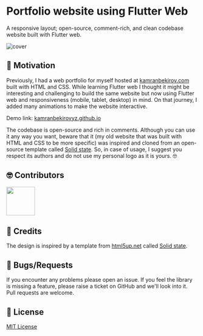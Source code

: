 # Portfolio website using Flutter Web

A responsive layout; open-source, comment-rich, and clean codebase website built with Flutter web.

<img src="https://raw.githubusercontent.com/kamranbekirovyz/flutter-web-portfolio/master/.docs/cover.png" alt="cover"  />

## 🚀 Motivation


Previously, I had a web portfolio for myself hosted at <a href="https://kamranbekirov.com">kamranbekirov.com</a> built with HTML and CSS. While learning Flutter web I thought it might be interesting and challenging to build the same website but now using Flutter web and responsiveness (mobile, tablet, desktop) in mind. On that journey, I added many animations to make the website interactive.

Demo link: <a href="https://kamranbekirovyz.github.io">kamranbekirovyz.github.io</a>

The codebase is open-source and rich in comments. Although you can use it any way you want, beware that it (my old website that was built with HTML and CSS to be more specific) was inspired and cloned from an open-source template called <a href="https://html5up.net/solid-state">Solid state</a>. So, in case of usage, I suggest you respect its authors and do not use my personal logo as it is yours. 🤓  

## 🤓 Contributors

<a href="https://github.com/kamranbekirovyz/flutter-web-portfolio/graphs/contributors"><img src="https://github.com/kamranbekirovyz.png"  height="75"></a>

## 🙏 Credits

The design is inspired by a template from <a href="https://html5up.net">html5up.net</a> called <a href="https://html5up.net/solid-state">Solid state</a>.

## 🐞 Bugs/Requests

If you encounter any problems please open an issue. If you feel the library is missing a feature, please raise a ticket on GitHub and we'll look into it. Pull requests are welcome.

## 📃 License

[MIT License](https://github.com/kamranbekirovyz/flutter-web-portfolio/blob/master/LICENSE)